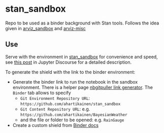 # stan_sandbox

Repo to be used as a binder background with Stan tools.
Follows the idea given in [arviz_sandbox](https://github.com/arviz-devs/arviz_sandbox) and [arviz-misc](https://github.com/arviz-devs/arviz_misc)


## Use
Serve with the environment in [stan_sandbox](https://github.com/ahartikainen/stan_sandbox)
for convenience and speed, see
[this post](https://discourse.jupyter.org/t/tip-speed-up-binder-launches-by-pulling-github-content-in-a-binder-link-with-nbgitpuller/922)
in Jupyter Discourse for a detailed description.

To generate the shield with the link to the binder environment:

* Generate the binder link to run the notebook in the sandbox environment.
  There is a helper page [nbgitpuller link generator](https://jupyterhub.github.io/nbgitpuller/link).
  The `Binder` tab allows to specify
  * `Git Environment Repository URL`: `https://github.com/ahartikainen/stan_sandbox`
  * `Git Content Repository URL`: e.g. `https://github.com/ahartikainen/BayesianWeather`
  * and the file or folder to be opened: e.g. `RainGauge`
* Create a custom shield from [Binder docs](https://mybinder.readthedocs.io/en/latest/howto/badges.html)
